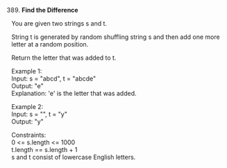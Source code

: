 389. **Find the Difference**

You are given two strings s and t.<br>

String t is generated by random shuffling string s and then add one more letter at a random position.<br>

Return the letter that was added to t.<br>

Example 1:<br>
Input: s = "abcd", t = "abcde"<br>
Output: "e"<br>
Explanation: 'e' is the letter that was added.<br>

Example 2:<br>
Input: s = "", t = "y"<br>
Output: "y"<br>

Constraints:<br>
0 <= s.length <= 1000<br>
t.length == s.length + 1<br>
s and t consist of lowercase English letters.
